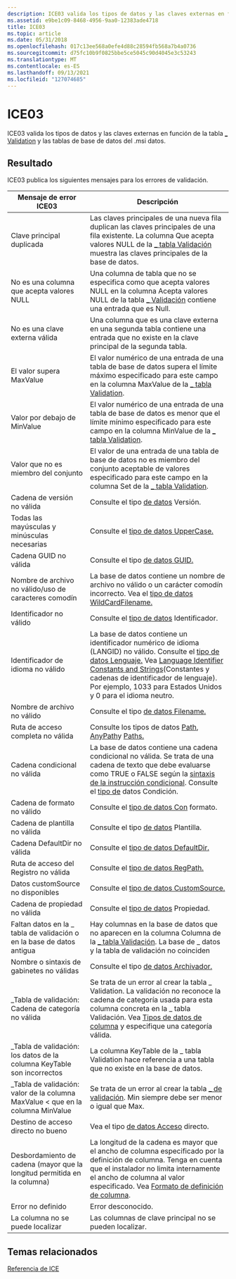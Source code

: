 ```yaml
---
description: ICE03 valida los tipos de datos y las claves externas en función de la tabla Validation y las tablas de base de datos \_ del .msi datos.
ms.assetid: e9be1c09-8468-4956-9aa0-12383ade4718
title: ICE03
ms.topic: article
ms.date: 05/31/2018
ms.openlocfilehash: 017c13ee568a0efe4d88c28594fb568a7b4a0736
ms.sourcegitcommit: d75fc10b9f0825bbe5ce5045c90d4045e3c53243
ms.translationtype: MT
ms.contentlocale: es-ES
ms.lasthandoff: 09/13/2021
ms.locfileid: "127074685"
---
```

# <a name="ice03"></a>ICE03

ICE03 valida los tipos de datos y las claves externas en función de la tabla [ \_ Validation](-validation-table.md) y las tablas de base de datos del .msi datos.

## <a name="result"></a>Resultado

ICE03 publica los siguientes mensajes para los errores de validación.



| Mensaje de error ICE03                                                       | Descripción                                                                                                                                                                                                                                                                               |
|---------------------------------------------------------------------------|-------------------------------------------------------------------------------------------------------------------------------------------------------------------------------------------------------------------------------------------------------------------------------------------|
| Clave principal duplicada                                                     | Las claves principales de una nueva fila duplican las claves principales de una fila existente. La columna Que acepta valores NULL de la [ \_ tabla Validación](-validation-table.md) muestra las claves principales de la base de datos.                                                                                              |
| No es una columna que acepta valores NULL                                                     | Una columna de tabla que no se especifica como que acepta valores NULL en la columna Acepta valores NULL de la tabla [ \_ Validación](-validation-table.md) contiene una entrada que es Null.                                                                                                                                |
| No es una clave externa válida                                                   | Una columna que es una clave externa en una segunda tabla contiene una entrada que no existe en la clave principal de la segunda tabla.                                                                                                                                                          |
| El valor supera MaxValue                                                    | El valor numérico de una entrada de una tabla de base de datos supera el límite máximo especificado para este campo en la columna MaxValue de la [ \_ tabla Validation](-validation-table.md).                                                                                                           |
| Valor por debajo de MinValue                                                      | El valor numérico de una entrada de una tabla de base de datos es menor que el límite mínimo especificado para este campo en la columna MinValue de la [ \_ tabla Validation](-validation-table.md).                                                                                                      |
| Valor que no es miembro del conjunto                                             | El valor de una entrada de una tabla de base de datos no es miembro del conjunto aceptable de valores especificado para este campo en la columna Set de la [ \_ tabla Validation](-validation-table.md).                                                                                                  |
| Cadena de versión no válida                                                    | Consulte el tipo [de datos](version.md) Versión.                                                                                                                                                                                                                                                 |
| Todas las mayúsculas y minúsculas necesarias                                                   | Consulte el [tipo de datos UpperCase.](uppercase.md)                                                                                                                                                                                                                                             |
| Cadena GUID no válida                                                       | Consulte el tipo [de datos GUID.](guid.md)                                                                                                                                                                                                                                                       |
| Nombre de archivo no válido/uso de caracteres comodín                                      | La base de datos contiene un nombre de archivo no válido o un carácter comodín incorrecto. Vea el [tipo de datos WildCardFilename.](wildcardfilename.md)                                                                                                                                                          |
| Identificador no válido                                                        | Consulte el [tipo de datos](identifier.md) Identificador.                                                                                                                                                                                                                                           |
| Identificador de idioma no válido                                                       | La base de datos contiene un identificador numérico de idioma (LANGID) no válido. Consulte el [tipo de datos Lenguaje.](language.md) Vea [Language Identifier Constants and Strings](../intl/language-identifier-constants-and-strings.md)(Constantes y cadenas de identificador de lenguaje). Por ejemplo, 1033 para Estados Unidos y 0 para el idioma neutro.<br/> |
| Nombre de archivo no válido                                                          | Consulte el tipo [de datos Filename.](filename.md)                                                                                                                                                                                                                                               |
| Ruta de acceso completa no válida                                                         | Consulte los tipos de datos [Path](path.md), [AnyPath](anypath.md)y [Paths.](paths.md)                                                                                                                                                                                                      |
| Cadena condicional no válida                                                    | La base de datos contiene una cadena condicional no válida. Se trata de una cadena de texto que debe evaluarse como TRUE o FALSE según la [sintaxis de la instrucción condicional](conditional-statement-syntax.md). Consulte el [tipo de](condition.md) datos Condición.                                           |
| Cadena de formato no válido                                                     | Consulte el [tipo de datos Con](formatted.md) formato.                                                                                                                                                                                                                                             |
| Cadena de plantilla no válida                                                   | Consulte el tipo [de datos](template.md) Plantilla.                                                                                                                                                                                                                                               |
| Cadena DefaultDir no válida                                                 | Consulte el [tipo de datos DefaultDir.](defaultdir.md)                                                                                                                                                                                                                                           |
| Ruta de acceso del Registro no válida                                                     | Consulte el [tipo de datos RegPath.](regpath.md)                                                                                                                                                                                                                                                 |
| Datos customSource no disponibles                                                     | Consulte el [tipo de datos CustomSource.](customsource.md)                                                                                                                                                                                                                                       |
| Cadena de propiedad no válida                                                   | Consulte el [tipo de datos](property.md) Propiedad.                                                                                                                                                                                                                                               |
| Faltan datos en la \_ tabla de validación o en la base de datos antigua                        | Hay columnas en la base de datos que no aparecen en la columna Columna de la [ \_ tabla Validación](-validation-table.md). La base de \_ datos y la tabla de validación no coinciden                                                                                                           |
| Nombre o sintaxis de gabinetes no válidas                                                   | Consulte el tipo [de datos Archivador.](cabinet.md)                                                                                                                                                                                                                                                 |
| \_Tabla de validación: Cadena de categoría no válida                               | Se trata de un error al crear la tabla \_ Validation. La validación no reconoce la cadena de categoría usada para esta columna concreta en la \_ tabla Validación. Vea [Tipos de datos de columna](column-data-types.md) y especifique una categoría válida.                                           |
| \_Tabla de validación: los datos de la columna KeyTable son incorrectos                  | La columna KeyTable de la \_ tabla Validation hace referencia a una tabla que no existe en la base de datos.                                                                                                                                                                                     |
| \_Tabla de validación: valor de la columna MaxValue < que en la columna MinValue | Se trata de un error al crear la tabla [ \_ de validación](-validation-table.md). Min siempre debe ser menor o igual que Max.                                                                                                                                                              |
| Destino de acceso directo no bueno                                                       | Vea el tipo [de datos Acceso](shortcut.md) directo.                                                                                                                                                                                                                                               |
| Desbordamiento de cadena (mayor que la longitud permitida en la columna)                 | La longitud de la cadena es mayor que el ancho de columna especificado por la definición de columna. Tenga en cuenta que el instalador no limita internamente el ancho de columna al valor especificado. Vea [Formato de definición de columna](column-definition-format.md).                                         |
| Error no definido                                                           | Error desconocido.                                                                                                                                                                                                                                                                            |
| La columna no se puede localizar                                                | Las columnas de clave principal no se pueden localizar.                                                                                                                                                                                                                                                  |



 

## <a name="related-topics"></a>Temas relacionados

<dl> <dt>

[Referencia de ICE](ice-reference.md)
</dt> </dl>

 

 
